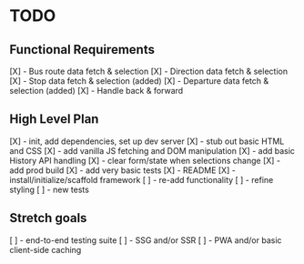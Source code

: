 # TODO

## Functional Requirements
[X] - Bus route data fetch & selection
[X] - Direction data fetch & selection
[X] - Stop data fetch & selection (added)
[X] - Departure data fetch & selection (added)
[X] - Handle back & forward

## High Level Plan
[X] - init, add dependencies, set up dev server
[X] - stub out basic HTML and CSS
[X] - add vanilla JS fetching and DOM manipulation
[X] - add basic History API handling
[X] - clear form/state when selections change
[X] - add prod build
[X] - add very basic tests
[X] - README
[X] - install/initialize/scaffold framework
[ ] - re-add functionality
[ ] - refine styling
[ ] - new tests

## Stretch goals
[ ] - end-to-end testing suite
[ ] - SSG and/or SSR
[ ] - PWA and/or basic client-side caching